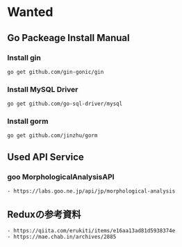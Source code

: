 # Wanted

## Go Packeage Install Manual
### Install gin
    go get github.com/gin-gonic/gin

### Install MySQL Driver
    go get github.com/go-sql-driver/mysql

### Install gorm
    go get github.com/jinzhu/gorm
    
## Used API Service
### goo MorphologicalAnalysisAPI
    - https://labs.goo.ne.jp/api/jp/morphological-analysis

## Reduxの参考資料
    - https://qiita.com/erukiti/items/e16aa13ad81d5938374e
    - https://mae.chab.in/archives/2885
